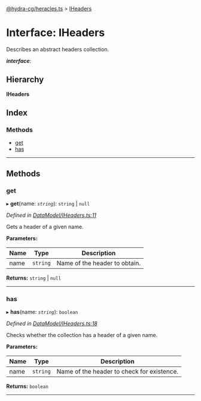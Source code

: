 [@hydra-cg/heracles.ts](../README.md) > [IHeaders](../interfaces/iheaders.md)

# Interface: IHeaders

Describes an abstract headers collection.

*__interface__*: 

## Hierarchy

**IHeaders**

## Index

### Methods

* [get](iheaders.md#get)
* [has](iheaders.md#has)

---

## Methods

<a id="get"></a>

###  get

▸ **get**(name: *`string`*): `string` \| `null`

*Defined in [DataModel/IHeaders.ts:11](https://github.com/alien-mcl/Heracles.ts/blob/master/src/DataModel/IHeaders.ts#L11)*

Gets a header of a given name.

**Parameters:**

| Name | Type | Description |
| ------ | ------ | ------ |
| name | `string` |  Name of the header to obtain. |

**Returns:** `string` \| `null`

___
<a id="has"></a>

###  has

▸ **has**(name: *`string`*): `boolean`

*Defined in [DataModel/IHeaders.ts:18](https://github.com/alien-mcl/Heracles.ts/blob/master/src/DataModel/IHeaders.ts#L18)*

Checks whether the collection has a header of a given name.

**Parameters:**

| Name | Type | Description |
| ------ | ------ | ------ |
| name | `string` |  Name of the header to check for existence. |

**Returns:** `boolean`

___

